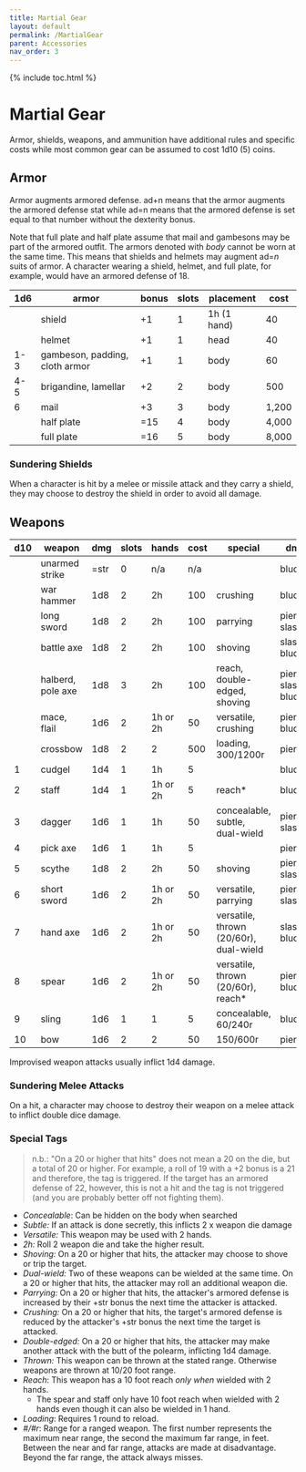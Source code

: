 ```yaml
---
title: Martial Gear
layout: default
permalink: /MartialGear
parent: Accessories
nav_order: 3
---
```


{% include toc.html %}

# Martial Gear
Armor, shields, weapons, and ammunition have additional rules and specific costs while most common gear can be assumed to cost 1d10 (5) coins.

## Armor
Armor augments armored defense. ad+n means that the armor augments the armored defense stat while ad=n means that the armored defense is set equal to that number without the dexterity bonus. 

Note that full plate and half plate assume that mail and gambesons may be part of the armored outfit. The armors denoted with *body* cannot be worn at the same time. This means that shields and helmets may augment ad=*n* suits of armor. A character wearing a shield, helmet, and full plate, for example, would have an armored defense of 18.

| 1d6 | armor                          | bonus | slots | placement   | cost  |
| --- | ------------------------------ | ----- | ----- | ----------- | ----- |
|     | shield                         | +1    | 1     | 1h (1 hand) | 40    |
|     | helmet                         | +1    | 1     | head        | 40    |
| 1-3 | gambeson, padding, cloth armor | +1    | 1     | body        | 60    |
| 4-5 | brigandine, lamellar           | +2    | 2     | body        | 500   |
| 6   | mail                           | +3    | 3     | body        | 1,200 |
|     | half plate                     | =15   | 4     | body        | 4,000 |
|     | full plate                     | =16   | 5     | body        | 8,000 |

### Sundering Shields
When a character is hit by a melee or missile attack and they carry a shield, they may choose to destroy the shield in order to avoid all damage.

## Weapons

| d10 | weapon            | dmg  | slots | hands    | cost | special                                | dmg type                        |
| --- | ----------------- | ---- | ----- | -------- | ---- | -------------------------------------- | ------------------------------- |
|     | unarmed strike    | =str | 0     | n/a      | n/a  |                                        | bludgeoning                     |
|     | war hammer        | 1d8  | 2     | 2h       | 100  | crushing                               | bludgeoning                     |
|     | long sword        | 1d8  | 2     | 2h       | 100  | parrying                               | piercing, slashing              |
|     | battle axe        | 1d8  | 2     | 2h       | 100  | shoving                                | slashing, bludgeoning           |
|     | halberd, pole axe | 1d8  | 3     | 2h       | 100  | reach, double-edged, shoving           | piercing, slashing, bludgeoning |
|     | mace, flail       | 1d6  | 2     | 1h or 2h | 50   | versatile, crushing                    | piercing, bludgeoning           |
|     | crossbow          | 1d8  | 2     | 2        | 500  | loading, 300/1200r                     | piercing                        |
| 1   | cudgel            | 1d4  | 1     | 1h       | 5    |                                        | bludgeoning                     |
| 2   | staff             | 1d4  | 1     | 1h or 2h | 5    | reach\*                                | bludgeoning                     |
| 3   | dagger            | 1d6  | 1     | 1h       | 50   | concealable, subtle, dual-wield        | piercing, slashing              |
| 4   | pick axe          | 1d6  | 1     | 1h       | 5    |                                        | piercing                        |
| 5   | scythe            | 1d8  | 2     | 2h       | 50   | shoving                                | piercing, slashing              |
| 6   | short sword       | 1d6  | 2     | 1h or 2h | 50   | versatile, parrying                    | piercing, slashing              |
| 7   | hand axe          | 1d6  | 2     | 1h or 2h | 50   | versatile, thrown (20/60r), dual-wield | slashing, bludgeoning           |
| 8   | spear             | 1d6  | 2     | 1h or 2h | 50   | versatile, thrown (20/60r), reach*     | piercing, bludgeoning           |
| 9   | sling             | 1d6  | 1     | 1        | 5    | concealable, 60/240r                   | bludgeoning                     |
| 10  | bow               | 1d6  | 2     | 2        | 50   | 150/600r                               | piercing                        |

Improvised weapon attacks usually inflict 1d4 damage.

### Sundering Melee Attacks
On a hit, a character may choose to destroy their weapon on a melee attack to inflict double dice damage.

### Special Tags

> n.b.: "On a 20 or higher that hits" does not mean a 20 on the die, but a total of 20 or higher. For example, a roll of 19 with a +2 bonus is a 21 and therefore, the tag is triggered. If the target has an armored defense of 22, however, this is not a hit and the tag is not triggered (and you are probably better off not fighting them).

- *Concealable*: Can be hidden on the body when searched
- *Subtle:* If an attack is done secretly, this inflicts 2 x weapon die damage
- *Versatile:* This weapon may be used with 2 hands.
- *2h:* Roll 2 weapon die and take the higher result. 
- *Shoving:* On a 20 or higher that hits, the attacker may choose to shove or trip the target.
- *Dual-wield:* Two of these weapons can be wielded at the same time. On a 20 or higher that hits, the attacker may roll an additional weapon die. 
- *Parrying:* On a 20 or higher that hits, the attacker's armored defense is increased by their +str bonus the next time the attacker is attacked. 
- *Crushing:* On a 20 or higher that hits, the target's armored defense is reduced by the attacker's +str bonus the next time the target is attacked.
- *Double-edged:* On a 20 or higher that hits, the attacker may make another attack with the butt of the polearm, inflicting 1d4 damage.
- *Thrown:* This weapon can be thrown at the stated range. Otherwise weapons are thrown at 10/20 foot range.
- *Reach*: This weapon has a 10 foot reach *only when* wielded with 2 hands. 
   - The spear and staff only have 10 foot reach when wielded with 2 hands even though it can also be wielded in 1 hand.
- *Loading*: Requires 1 round to reload.
- *#/#r*: Range for a ranged weapon. The first number represents the maximum near range, the second the maximum far range, in feet. Between the near and far range, attacks are made at disadvantage. Beyond the far range, the attack always misses.